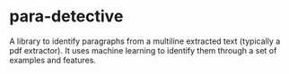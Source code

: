 # para-detective
A library to identify paragraphs from a multiline extracted text (typically a pdf extractor). It uses machine learning to identify them through a set of examples and features.
